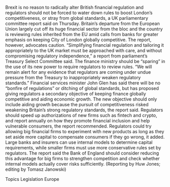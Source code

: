 Brexit is no reason to radically alter British financial regulation and regulators should not be forced to water down rules to boost London’s competitiveness, or stray from global standards, a UK parliamentary committee report said on Thursday.
Britain’s departure from the European Union largely cut off its huge financial sector from the bloc and the country is reviewing rules inherited from the EU amid calls from banks for greater emphasis on keeping City of London globally competitive.
The report, however, advocates caution.
“Simplifying financial regulation and tailoring it appropriately to the UK market must be approached with care, and without compromising regulatory independence,” a report from parliament’s Treasury Select Committee said.
The finance ministry should be “sparing” in the use of its new power to require regulators to review rules.
“We will remain alert for any evidence that regulators are coming under undue pressure from the Treasury to inappropriately weaken regulatory standards.”
Financial services minister John Glen has said there will be no “bonfire of regulations” or ditching of global standards, but has proposed giving regulators a secondary objective of keeping finance globally competitive and aiding economic growth.
The new objective should only include aiding growth because the pursuit of competitiveness risked weakening Britain’s strong regulatory standards, the report said.
Regulators should speed up authorizations of new firms such as fintech and crypto, and report annually on how they promote financial inclusion and help vulnerable consumers, the report recommended.
Regulators could try allowing big financial firms to experiment with new products as long as they set aside more capital to compensate consumers if they go wrong, it added.
Large banks and insurers can use internal models to determine capital requirements, while smaller firms must use more conservative rules set by regulators.
The report said the Bank of England should consider reducing this advantage for big firms to strengthen competition and check whether internal models actually cover risks sufficiently.
(Reporting by Huw Jones; editing by Tomasz Janowski)

Topics
Legislation
Europe
